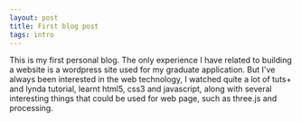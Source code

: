 ```yaml
---
layout: post
title: First blog post
tags: intro
---
```


This is my first personal blog. The only experience I have related to building a website is a wordpress site used for my graduate application. But I've always been interested in the web technology, I watched quite a lot of tuts+ and lynda tutorial, learnt html5, css3 and javascript, along with several interesting things that could be used for web page, such as three.js and processing.